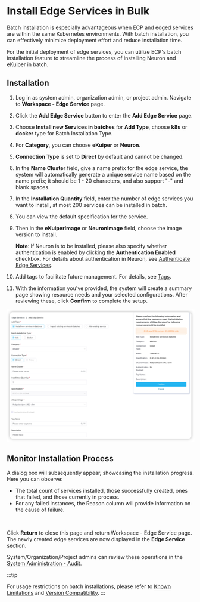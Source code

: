 # Install Edge Services in Bulk

Batch installation is especially advantageous when ECP and edged services are within the same Kubernetes environments. With batch installation, you can effectively minimize deployment effort and reduce installation time.

For the initial deployment of edge services, you can utilize ECP's batch installation feature to streamline the process of installing Neuron and eKuiper in batch.

## Installation

1. Log in as system admin, organization admin, or project admin. Navigate to **Workspace - Edge Service** page. 

2. Click the **Add Edge Service** button to enter the **Add Edge Service** page.

3. Choose **Install new Services in batches** for **Add Type**, choose **k8s** or **docker** type for Batch Installation Type.

4. For **Category**, you can choose **eKuiper** or **Neuron**.

5. **Connection Type** is set to **Direct** by default and cannot be changed.

6. In the **Name Cluster** field, give a name prefix for the edge service, the system will automatically generate a unique service name based on the name prefix; it should be 1 - 20 characters, and also support "-" and blank spaces. 

7. In the **Installation Quantity** field, enter the number of edge services you want to install, at most 200 services can be installed in batch. 

8. You can view the default specification for the service.

9. Then in the **eKuiperImage** or **NeuronImage** field, choose the image version to install. 

   **Note**: If Neuron is to be installed, please also specify whether authentication is enabled by clicking the **Authentication Enabled** checkbox. For details about authentication in Neuron, see [Authenticate Edge Services](./e2c.md).

10. Add tags to facilitate future management. For details, see [Tags](./batch_tag.md).


11. With the information you've provided, the system will create a summary page showing resource needs and your selected configurations. After reviewing these, click **Confirm** to complete the setup. 


![](./_assets/edge-service-addbatch.png)

## Monitor Installation Process

A dialog box will subsequently appear, showcasing the installation progress. Here you can observe:

- The total count of services installed, those successfully created, ones that failed, and those currently in process.
- For any failed instances, the Reason column will provide information on the cause of failure.

<img src="./_assets/edge-service-addbatch-results.png" alt="" style="zoom:50%;" />



Click **Return** to close this page and return Workspace - Edge Service page. The newly created edge services are now displayed in the **Edge Service** section. 

System/Organization/Project admins can review these operations in the [System Administration - Audit](../system_admin/operation_audit). 

:::tip

For usage restrictions on batch installations, please refer to [Known Limitations](../others/known_limitations) and [Version Compatibility](../others/version_limitations).
:::
